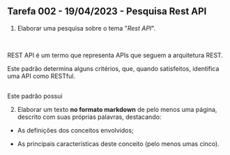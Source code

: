 ## Tarefa 002 - 19/04/2023 - Pesquisa Rest API

1. Elaborar uma pesquisa sobre o tema "_Rest API_".

<br>

REST API é um termo que representa APIs que seguem a arquitetura REST.

Este padrão determina alguns critérios, que, quando satisfeitos, identifica uma API como RESTful.

##

Este padrão possui 

2. Elaborar um texto **no formato markdown** de pelo menos uma página, descrito com suas próprias palavras, destacando:

* As definições dos conceitos envolvidos;

* As principais características deste conceito (pelo menos umas cinco).

<br>
